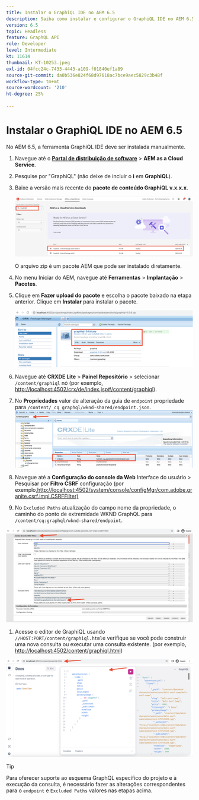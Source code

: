 ```yaml
---
title: Instalar o GraphiQL IDE no AEM 6.5
description: Saiba como instalar e configurar o GraphiQL IDE no AEM 6.5
version: 6.5
topic: Headless
feature: GraphQL API
role: Developer
level: Intermediate
kt: 11614
thumbnail: KT-10253.jpeg
exl-id: 04fcc24c-7433-4443-a109-f01840ef1a89
source-git-commit: da0b536e824f68d97618ac7bce9aec5829c3b48f
workflow-type: tm+mt
source-wordcount: '210'
ht-degree: 25%

---
```


# Instalar o GraphiQL IDE no AEM 6.5

No AEM 6.5, a ferramenta GraphiQL IDE deve ser instalada manualmente.

1. Navegue até o **[Portal de distribuição de software](https://experience.adobe.com/#/downloads/content/software-distribution/en/aemcloud.html)** > **AEM as a Cloud Service**.
1. Pesquise por &quot;GraphiQL&quot; (não deixe de incluir o **i** em **GraphiQL**).
1. Baixe a versão mais recente do **pacote de conteúdo GraphiQL v.x.x.x**.

   ![Baixar pacote GraphiQL](assets/graphiql/software-distribution.png)

   O arquivo zip é um pacote AEM que pode ser instalado diretamente.

1. No menu Iniciar do AEM, navegue até **Ferramentas** > **Implantação** > **Pacotes**.
1. Clique em **Fazer upload do pacote** e escolha o pacote baixado na etapa anterior. Clique em **Instalar** para instalar o pacote.

   ![Instalar pacote GraphiQL](assets/graphiql/install-graphiql-package.png)

1. Navegue até **CRXDE Lite** > **Painel Repositório** > selecionar `/content/graphiql` nó (por exemplo, <http://localhost:4502/crx/de/index.jsp#/content/graphiql>).
1. No **Propriedades** valor de alteração da guia de `endpoint` propriedade para `/content/_cq_graphql/wknd-shared/endpoint.json`.
   ![Alteração do Valor de Propriedade do Ponto de Extremidade](assets/graphiql/endpoint-prop-value-change.png)

1. Navegue até a **Configuração do console da Web** Interface do usuário > Pesquisar por **Filtro CSRF** configuração (por exemplo,<http://localhost:4502/system/console/configMgr/com.adobe.granite.csrf.impl.CSRFFilter)>
1. No `Excluded Paths` atualização do campo nome da propriedade, o caminho do ponto de extremidade WKND GraphQL para `/content/cq:graphql/wknd-shared/endpoint`.

![Excluir Alteração do Valor da Propriedade dos Caminhos](assets/graphiql/exclude-paths-value-change.png)

1. Acesse o editor de GraphiQL usando `//HOST:PORT/content/graphiql.html`e verifique se você pode construir uma nova consulta ou executar uma consulta existente. (por exemplo, <http://localhost:4502/content/graphiql.html>)

![Editor GraphiQL](assets/graphiql/graphiql-editor.png)

>[!TIP]
>
>Para oferecer suporte ao esquema GraphQL específico do projeto e à execução da consulta, é necessário fazer as alterações correspondentes para o `endpoint` e `Excluded Paths` valores nas etapas acima.
